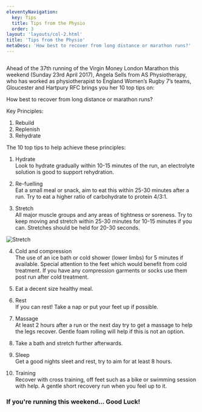 ```yaml
---
eleventyNavigation:
  key: Tips
  title: Tips from the Physio
  order: 3
layout: 'layouts/col-2.html'
title: 'Tips from the Physio'
metaDesc: 'How best to recover from long distance or marathon runs?'
---
```

<div class="column content flow__sm">

​Ahead of the 37th running of the Virgin Money London Marathon this weekend (Sunday 23rd April 2017), Angela Sells from AS Physiotherapy, who has worked as physiotherapist to England Women’s Rugby 7’s teams, Gloucester and Hartpury RFC brings you her 10 top tips on:

How best to recover from long distance or marathon runs?

Key Principles:

1. Rebuild
2. Replenish
3. Rehydrate

The 10 top tips to help achieve these principles:

1. Hydrate<br/>
Look to hydrate gradually within 10-15 minutes of the run, an electrolyte solution is good to support rehydration.

2. Re-fuelling<br/>
Eat a small meal or snack, aim to eat this within 25-30 minutes after a run.  Try to eat a higher ratio of carbohydrate to protein 4/3:1.

3. Stretch<br/>
All major muscle groups and any areas of tightness or soreness.  Try to keep moving and stretch within 25-30 minutes for 10-15 minutes if you can. Stretches should be held for 20-30 seconds.

<picture class="image outer-5by3">
    <img class="lazyload blur-up inner-5by3 contain" data-src="/assets/img/stretch.jpg" title="Stretch"
    alt="Stretch" width="" height="">
</picture>
</div>
<div class="column content flow__sm">

4. Cold and compression<br/>
The use of an ice bath or cold shower (lower limbs) for 5 minutes if available.  Special attention to the feet which would benefit from cold treatment. If you have any compression garments or socks use them post run after cold treatment.

5. Eat a decent size healthy meal.<br/>

6. Rest<br/>
If you can rest! Take a nap or put your feet up if possible.

7. Massage<br/>
At least 2 hours after a run or the next day try to get a massage to help the legs recover.  Gentle foam rolling will help if this is not an option.

8. Take a bath and stretch further afterwards.<br/>

9. Sleep<br/>
Get a good nights sleet and rest, try to aim for at least 8 hours.

10. Training<br/>
Recover with cross training, off feet such as a bike or swimming session with help.  A gentle short recovery run when you feel up to it.

### If you're running this weekend... Good Luck!
</div>
